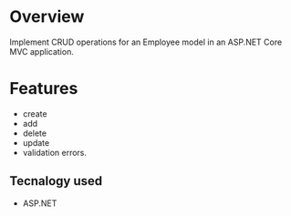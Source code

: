 # Overview

Implement CRUD operations for an Employee model in an ASP.NET Core MVC application.

# Features
* create
* add
* delete
* update
* validation errors.

## Tecnalogy used
* ASP.NET


